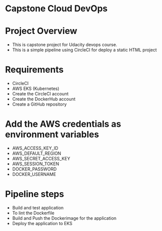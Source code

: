 # Capstone Cloud DevOps

# Project Overview
- This is capstone project for Udacity devops course.
- This is a simple pipeline using CircleCI for deploy a static HTML project

# Requirements
- CircleCI
- AWS EKS (Kubernetes)
- Create the CircleCI account
- Create the DockerHub account
- Create a GitHub repository

# Add the AWS credentials as environment variables
- AWS_ACCESS_KEY_ID	
- AWS_DEFAULT_REGION	
- AWS_SECRET_ACCESS_KEY
- AWS_SESSION_TOKEN	
- DOCKER_PASSWORD
- DOCKER_USERNAME

# Pipeline steps
- Build and test application
- To lint the Dockerfile
- Build and Push the Dockerimage for the application 
- Deploy the application to EKS




